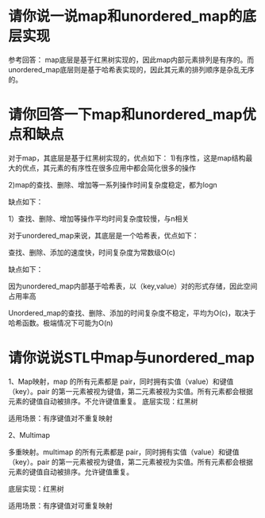 # 请你说一说map和unordered_map的底层实现
参考回答：
map底层是基于红黑树实现的，因此map内部元素排列是有序的。而unordered_map底层则是基于哈希表实现的，因此其元素的排列顺序是杂乱无序的。

# 请你回答一下map和unordered_map优点和缺点
对于map，其底层是基于红黑树实现的，优点如下：
1)有序性，这是map结构最大的优点，其元素的有序性在很多应用中都会简化很多的操作

2)map的查找、删除、增加等一系列操作时间复杂度稳定，都为logn

缺点如下：

1）查找、删除、增加等操作平均时间复杂度较慢，与n相关

对于unordered_map来说，其底层是一个哈希表，优点如下：

查找、删除、添加的速度快，时间复杂度为常数级O(c)

缺点如下：

因为unordered_map内部基于哈希表，以（key,value）对的形式存储，因此空间占用率高

Unordered_map的查找、删除、添加的时间复杂度不稳定，平均为O(c)，取决于哈希函数。极端情况下可能为O(n)

# 请你说说STL中map与unordered_map
1、Map映射，map 的所有元素都是 pair，同时拥有实值（value）和键值（key）。pair 的第一元素被视为键值，第二元素被视为实值。所有元素都会根据元素的键值自动被排序。不允许键值重复。
底层实现：红黑树

适用场景：有序键值对不重复映射

2、Multimap

多重映射。multimap 的所有元素都是 pair，同时拥有实值（value）和键值（key）。pair 的第一元素被视为键值，第二元素被视为实值。所有元素都会根据元素的键值自动被排序。允许键值重复。

底层实现：红黑树

适用场景：有序键值对可重复映射